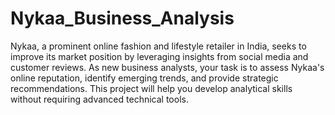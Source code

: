 # Nykaa_Business_Analysis

Nykaa, a prominent online fashion and lifestyle retailer in India, seeks to improve its market position by leveraging insights from social media and customer reviews. As new business analysts, your task is to assess Nykaa's online reputation, identify emerging trends, and provide strategic recommendations. This project will help you develop analytical skills without requiring advanced technical tools.
